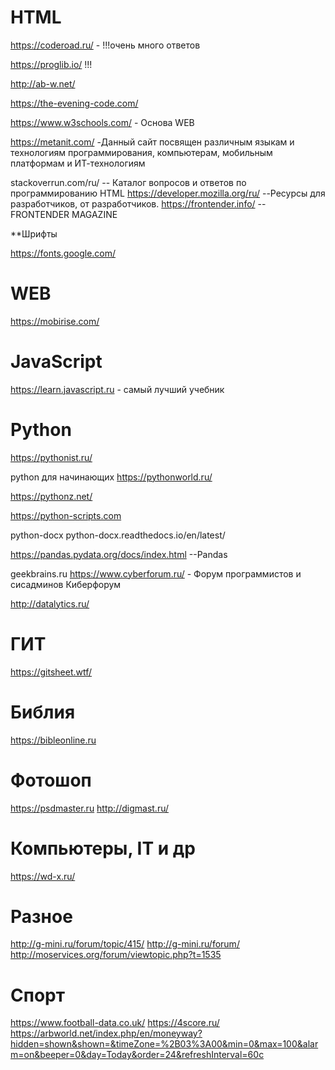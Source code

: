 HTML
============
https://coderoad.ru/ - !!!очень много ответов

https://proglib.io/ !!!

http://ab-w.net/

https://the-evening-code.com/

https://www.w3schools.com/ - Основа WEB

https://metanit.com/ -Данный сайт посвящен различным языкам и технологиям программирования, компьютерам, мобильным платформам и ИТ-технологиям

stackoverrun.com/ru/ -- Каталог вопросов и ответов по программированию
HTML
https://developer.mozilla.org/ru/ --Ресурсы для разработчиков, от разработчиков.
https://frontender.info/ -- FRONTENDER MAGAZINE

**Шрифты

https://fonts.google.com/


WEB
============
https://mobirise.com/


JavaScript
============
https://learn.javascript.ru - самый лучший учебник

Python
============
https://pythonist.ru/

python для начинающих
https://pythonworld.ru/

https://pythonz.net/

https://python-scripts.com

python-docx
python-docx.readthedocs.io/en/latest/

https://pandas.pydata.org/docs/index.html --Pandas

geekbrains.ru
https://www.cyberforum.ru/ - Форум программистов и сисадминов Киберфорум

http://datalytics.ru/

ГИТ
============
https://gitsheet.wtf/

Библия
============
https://bibleonline.ru


Фотошоп
============
https://psdmaster.ru
http://digmast.ru/

Компьютеры, IT и др
============
https://wd-x.ru/


Разное
============
http://g-mini.ru/forum/topic/415/
http://g-mini.ru/forum/
http://moservices.org/forum/viewtopic.php?t=1535


Спорт
============
https://www.football-data.co.uk/
https://4score.ru/
https://arbworld.net/index.php/en/moneyway?hidden=shown&shown=&timeZone=%2B03%3A00&min=0&max=100&alarm=on&beeper=0&day=Today&order=24&refreshInterval=60с
